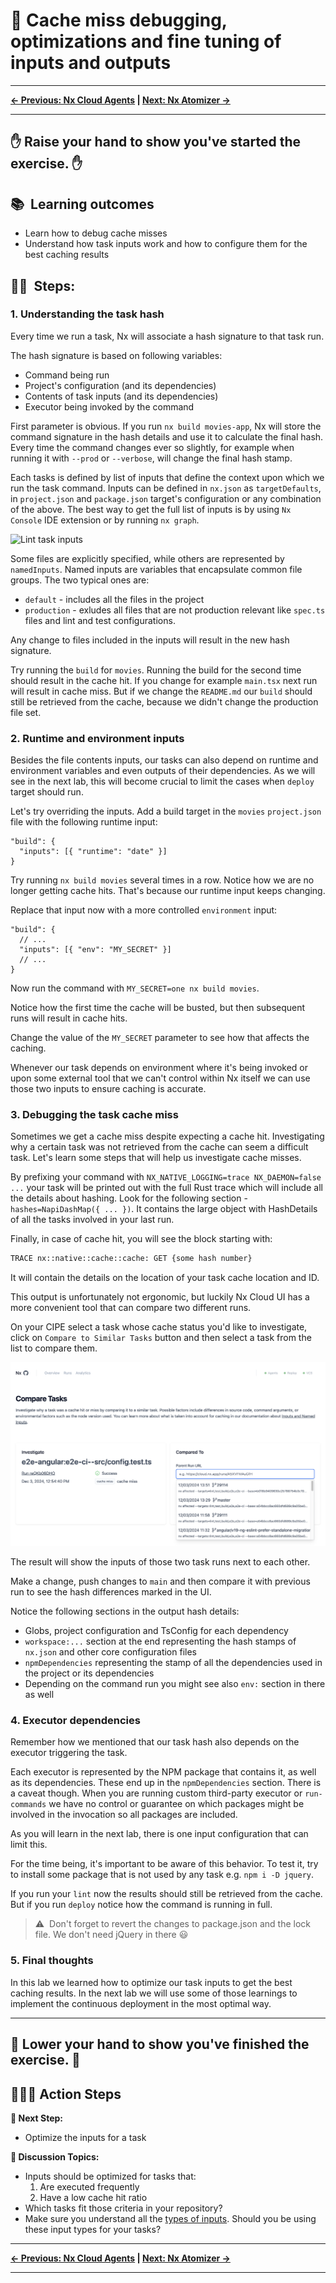 # 📖 Cache miss debugging, optimizations and fine tuning of inputs and outputs

---

**[← Previous: Nx Cloud Agents](./16-nx-cloud-agents.md) | [Next: Nx Atomizer →](./18-atomizer.md)**

---

✋ Raise your hand to show you've started the exercise. ✋
---

## 📚&nbsp;&nbsp;**Learning outcomes**
- Learn how to debug cache misses
- Understand how task inputs work and how to configure them for the best caching results

## 🏋️‍♀️&nbsp;&nbsp;Steps:

### 1. Understanding the task hash

Every time we run a task, Nx will associate a hash signature to that task run.

The hash signature is based on following variables:
- Command being run
- Project's configuration (and its dependencies)
- Contents of task inputs (and its dependencies)
- Executor being invoked by the command

First parameter is obvious. If you run `nx build movies-app`, Nx will store the command signature in the hash details and use it to calculate the final hash. Every time the command changes ever so slightly, for example when running it with `--prod` or `--verbose`, will change the final hash stamp.

Each tasks is defined by list of inputs that define the context upon which we run the task command. Inputs can be defined in `nx.json` as `targetDefaults`, in `project.json` and `package.json` target's configuration or any combination of the above. The best way to get the full list of inputs is by using `Nx Console` IDE extension or by running `nx graph`.

![Lint task inputs](./assets/lint-inputs.png)

Some files are explicitly specified, while others are represented by `namedInputs`. Named inputs are variables that encapsulate common file groups. The two typical ones are:
- `default` - includes all the files in the project
- `production` - exludes all files that are not production relevant like `spec.ts` files and lint and test configurations.

Any change to files included in the inputs will result in the new hash signature.

Try running the `build` for `movies`. Running the build for the second time should result in the cache hit. If you change for example `main.tsx` next run will result in cache miss. But if we change the `README.md` our `build` should still be retrieved from the cache, because we didn't change the production file set.

### 2. Runtime and environment inputs

Besides the file contents inputs, our tasks can also depend on runtime and environment variables and even outputs of their dependencies. As we will see in the next lab, this will become crucial to limit the cases when `deploy` target should run.

Let's try overriding the inputs. Add a build target in the `movies` `project.json` file with the following runtime input:

```jsonc
"build": {
  "inputs": [{ "runtime": "date" }]
}
```

Try running `nx build movies` several times in a row. Notice how we are no longer getting cache hits. That's because our runtime input keeps changing.

Replace that input now with a more controlled `environment` input:

```jsonc
"build": {
  // ...
  "inputs": [{ "env": "MY_SECRET" }]
  // ...
}
```

Now run the command with `MY_SECRET=one nx build movies`. 

Notice how the first time the cache will be busted, but then subsequent runs will result in cache hits.

Change the value of the `MY_SECRET` parameter to see how that affects the caching.

Whenever our task depends on environment where it's being invoked or upon some external tool that we can't control within Nx itself we can use those two inputs to ensure caching is accurate.

### 3. Debugging the task cache miss

Sometimes we get a cache miss despite expecting a cache hit. Investigating why a certain task was not retrieved from the cache can seem a difficult task. Let's learn some steps that will help us investigate cache misses.

By prefixing your command with `NX_NATIVE_LOGGING=trace NX_DAEMON=false ...` your task will be printed out with the full Rust trace which will include all the details about hashing. Look for the following section - `hashes=NapiDashMap({ ... })`. It contains the large object with HashDetails of all the tasks involved in your last run.

Finally, in case of cache hit, you will see the block starting with:
```bash
TRACE nx::native::cache::cache: GET {some hash number}
```

It will contain the details on the location of your task cache location and ID.

This output is unfortunately not ergonomic, but luckily Nx Cloud UI has a more convenient tool that can compare two different runs.

On your CIPE select a task whose cache status you'd like to investigate, click on `Compare to Similar Tasks` button and then select a task from the list to compare them.

![Compare to similar task](./assets/compare-to-similar-tasks.png)

The result will show the inputs of those two task runs next to each other.

Make a change, push changes to `main` and then compare it with previous run to see the hash differences marked in the UI.

Notice the following sections in the output hash details:
- Globs, project configuration and TsConfig for each dependency
- `workspace:...` section at the end representing the hash stamps of `nx.json` and other core configuration files
- `npmDependencies` representing the stamp of all the dependencies used in the project or its dependencies
- Depending on the command run you might see also `env:` section in there as well

### 4. Executor dependencies

Remember how we mentioned that our task hash also depends on the executor triggering the task.

Each executor is represented by the NPM package that contains it, as well as its dependencies. These end up in the `npmDependencies` section. There is a caveat though. When you are running custom third-party executor or `run-commands` we have no control or guarantee on which packages might be involved in the invocation so all packages are included.

As you will learn in the next lab, there is one input configuration that can limit this.

For the time being, it's important to be aware of this behavior.
To test it, try to install some package that is not used by any task e.g. `npm i -D jquery`.

If you run your `lint` now the results should still be retrieved from the cache. But if you run `deploy` notice how the command is running in full.

> ⚠️&nbsp;&nbsp;Don't forget to revert the changes to package.json and the lock file. We don't need jQuery in there 😃

### 5. Final thoughts

In this lab we learned how to optimize our task inputs to get the best caching results. In the next lab we will use some of those learnings to implement the continuous deployment in the most optimal way.

---
👏 Lower your hand to show you've finished the exercise. 👏
---

## 🏃‍♂️‍➡️ Action Steps

**👟 Next Step:**
- Optimize the inputs for a task

**🧠 Discussion Topics:**
- Inputs should be optimized for tasks that:
  1. Are executed frequently
  2. Have a low cache hit ratio
- Which tasks fit those criteria in your repository?
- Make sure you understand all the [types of inputs](https://nx.dev/reference/inputs). Should you be using these input types for your tasks?

---

**[← Previous: Nx Cloud Agents](./16-nx-cloud-agents.md) | [Next: Nx Atomizer →](./18-atomizer.md)**

---
